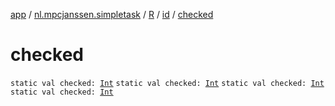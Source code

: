 [app](../../../index.md) / [nl.mpcjanssen.simpletask](../../index.md) / [R](../index.md) / [id](index.md) / [checked](.)

# checked

`static val checked: `[`Int`](https://kotlinlang.org/api/latest/jvm/stdlib/kotlin/-int/index.html)
`static val checked: `[`Int`](https://kotlinlang.org/api/latest/jvm/stdlib/kotlin/-int/index.html)
`static val checked: `[`Int`](https://kotlinlang.org/api/latest/jvm/stdlib/kotlin/-int/index.html)
`static val checked: `[`Int`](https://kotlinlang.org/api/latest/jvm/stdlib/kotlin/-int/index.html)